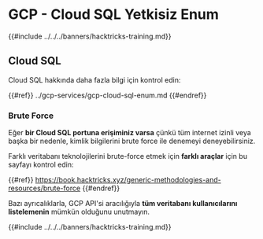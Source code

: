 # GCP - Cloud SQL Yetkisiz Enum

{{#include ../../../banners/hacktricks-training.md}}

## Cloud SQL

Cloud SQL hakkında daha fazla bilgi için kontrol edin:

{{#ref}}
../gcp-services/gcp-cloud-sql-enum.md
{{#endref}}

### Brute Force

Eğer **bir Cloud SQL portuna erişiminiz varsa** çünkü tüm internet izinli veya başka bir nedenle, kimlik bilgilerini brute force ile denemeyi deneyebilirsiniz.

Farklı veritabanı teknolojilerini brute-force etmek için **farklı araçlar** için bu sayfayı kontrol edin:

{{#ref}}
https://book.hacktricks.xyz/generic-methodologies-and-resources/brute-force
{{#endref}}

Bazı ayrıcalıklarla, GCP API'si aracılığıyla **tüm veritabanı kullanıcılarını listelemenin** mümkün olduğunu unutmayın.

{{#include ../../../banners/hacktricks-training.md}}
